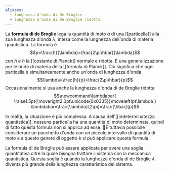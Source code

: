 ```yaml
---
aliases:
  - lunghezza d'onda di De Broglie
  - lunghezza d'onda di De Broglie ridotta
---
```

La **formula di de Broglie** lega la quantità di moto $q$ di una [[particella]] alla sua lunghezza d'onda $\lambda$, intesa come la lunghezza dell'onda di materia quantistica. La formula è
$$p=\frac{h}{\lambda}=\frac{2\pi\hbar}{\lambda}$$
con $h$ e $\hbar$ la [[costante di Planck]] normale e ridotta. È una generalizzazione per le onde di materia della [[formula di Planck]]. Ciò significa che ogni particella è simultaneamente anche un'onda di lunghezza d'onda
$$\lambda=\frac{h}{p}=\frac{2\pi\hbar}{p}$$
Occasionalmente si usa anche la lunghezza d'onda di de Broglie ridotta
$$\newcommand\lambdabar{
\raise1.5pt{\moveright2.0pt\unicode{0x0335}}\moveleft1pt\lambda
}
\lambdabar=\frac{\lambda}{2\pi}=\frac{\hbar}{p}$$

In realtà, la situazione è più complessa. A causa dell'[[indeterminatezza quantistica]], nessuna particella ha una quantità di moto determinata, quindi di fatto questa formula non si applica ad esse. È tuttavia possibile considerare un pacchetto d'onda con un piccolo intervallo di quantità di moto e a questo genere di oggetto è si può applicare questa formula.

La formula di de Broglie può essere applicata per avere una soglia quantitativa oltre la quale bisogna trattare il sistema con la meccanica quantistica. Questa soglia è quando la lunghezza d'onda di de Broglie $\lambda$ diventa più grande della lunghezza caratteristica del sistema.